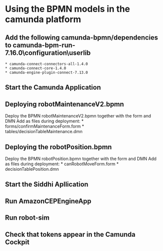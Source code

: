 # Using the BPMN models in the camunda platform

## Add the following camunda-bpmn/dependencies to camunda-bpm-run-7.16.0\configuration\userlib
    * camunda-connect-connectors-all-1.4.0
    * camunda-connect-core-1.4.0
    * camunda-engine-plugin-connect-7.13.0

## Start the Camunda Application

## Deploying robotMaintenanceV2.bpmn
Deploy the BPMN robotMaintenanceV2.bpmn together with the form and DMN
    Add as files during deployment:
    * forms/confirmMaintenanceForm.form
    * tables/decisionTableMaintenance.dmn

## Deploying the robotPosition.bpmn
Deploy the BPMN robotPosition.bpmn together with the form and DMN
    Add as files during deployment:
    * canRobotMoveForm.form
    * decisionTablePosition.dmn


## Start the Siddhi Apllication

## Run AmazonCEPEngineApp

## Run robot-sim

## Check that tokens appear in the Camunda Cockpit 

